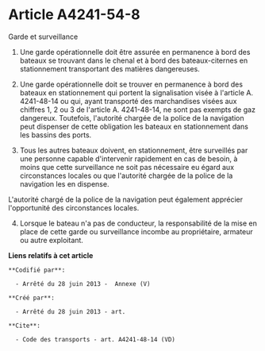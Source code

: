 # Article A4241-54-8

Garde et surveillance 

1. Une garde opérationnelle doit être assurée en permanence à bord des bateaux se trouvant dans le chenal et à bord des
bateaux-citernes en stationnement transportant des matières dangereuses. 

2. Une garde opérationnelle doit se trouver en permanence à bord des bateaux en stationnement qui portent la signalisation
visée à l'article A. 4241-48-14 ou qui, ayant transporté des marchandises visées aux chiffres 1, 2 ou 3 de l'article A.
4241-48-14, ne sont pas exempts de gaz dangereux. Toutefois, l'autorité chargée de la police de la navigation peut dispenser
de cette obligation les bateaux en stationnement dans les bassins des ports. 

3. Tous les autres bateaux doivent, en stationnement, être surveillés par une personne capable d'intervenir rapidement en cas
de besoin, à moins que cette surveillance ne soit pas nécessaire eu égard aux circonstances locales ou que l'autorité chargée
de la police de la navigation les en dispense. 

L'autorité chargé de la police de la navigation peut également apprécier l'opportunité des circonstances locales. 

4. Lorsque le bateau n'a pas de conducteur, la responsabilité de la mise en place de cette garde ou surveillance incombe au
propriétaire, armateur ou autre exploitant.

**Liens relatifs à cet article**

	**Codifié par**:

	  - Arrêté du 28 juin 2013 -  Annexe (V)

	**Créé par**:

	  - Arrêté du 28 juin 2013 - art.

	**Cite**:

	  - Code des transports - art. A4241-48-14 (VD)
